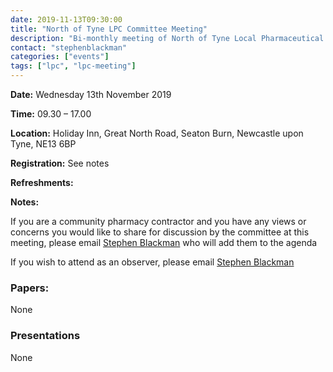 ```yaml
---
date: 2019-11-13T09:30:00
title: "North of Tyne LPC Committee Meeting"
description: "Bi-monthly meeting of North of Tyne Local Pharmaceutical Committee"
contact: "stephenblackman"
categories: ["events"]
tags: ["lpc", "lpc-meeting"]
---
```


**Date:** Wednesday 13th November 2019  

**Time:** 09.30 – 17.00  

**Location:** Holiday Inn, Great North Road, Seaton Burn, Newcastle upon Tyne, NE13 6BP  

**Registration:** See notes  

**Refreshments:**  

**Notes:**   

If you are a community pharmacy contractor and you have any views or concerns you would like to share for discussion by the committee at this meeting, please email [Stephen Blackman](Mailto:stephen.blackman@northoftynelpc.com) who will add them to the agenda  

If you wish to attend as an observer, please email [Stephen Blackman](Mailto:stephen.blackman@northoftynelpc.com)  

### Papers:

None  

### Presentations

None

